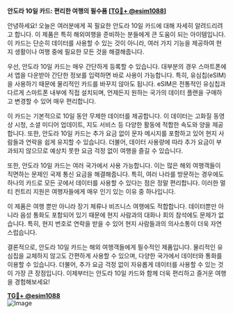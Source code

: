 **안도라 10일 카드: 편리한 여행의 필수품 [[TG💪+ @esim1088](https://t.me/s/esim1088)]**

안녕하세요! 오늘은 여러분에게 꼭 필요한 안도라 10일 카드에 대해 자세히 알려드리려고 합니다. 이 제품은 특히 해외여행을 준비하는 분들에게 큰 도움이 되는 아이템입니다. 이 카드는 단순히 데이터를 사용할 수 있는 것이 아니라, 여러 가지 기능을 제공하여 현지 생활이나 여행 중에 필요한 모든 것을 해결해줍니다.

우선, 안도라 10일 카드는 매우 간단하게 등록할 수 있습니다. 대부분의 경우 스마트폰에서 앱을 다운받아 간단한 정보를 입력하면 바로 사용이 가능합니다. 특히, 유심칩(eSIM)을 사용하기 때문에 물리적인 카드를 바꾸지 않아도 됩니다. eSIM은 전통적인 유심칩과 다르게 스마트폰 내부에 직접 설치되며, 언제든지 원하는 국가의 데이터 플랜을 구매하고 변경할 수 있어 매우 편리합니다.

이 카드는 기본적으로 10일 동안 무제한 데이터를 제공합니다. 이 데이터는 고화질 동영상 시청, 소셜 미디어 업데이트, 지도 서비스 등 다양한 활동에 적합한 속도와 양을 제공합니다. 또한, 안도라 10일 카드는 추가 요금 없이 문자 메시지를 포함하고 있어 현지 사람들과 연락을 쉽게 유지할 수 있습니다. 더불어, 데이터 사용량에 따라 추가 요금이 부과되지 않으므로 예상치 못한 요금 걱정 없이 여행을 즐길 수 있습니다.

또한, 안도라 10일 카드는 여러 국가에서 사용 가능합니다. 이는 많은 해외 여행객들이 직면하는 문제인 국제 통신 요금을 해결해줍니다. 특히, 여러 나라를 방문하는 경우에도 하나의 카드로 모든 곳에서 데이터를 사용할 수 있다는 점은 정말 편리합니다. 이러한 멀티 컨트리 지원은 여행자들에게 매우 인기 있는 이유 중 하나입니다.

이 제품은 여행 뿐만 아니라 장기 체류나 비즈니스 여행에도 적합합니다. 데이터뿐만 아니라 음성 통화도 포함되어 있기 때문에 현지 사람과의 대화나 회의 참석에도 문제가 없습니다. 특히, 현지 번호로 연락을 받을 수 있어 현지 사람들과의 의사소통이 더욱 자연스럽습니다.

결론적으로, 안도라 10일 카드는 해외 여행객들에게 필수적인 제품입니다. 물리적인 유심칩을 교체하지 않고도 간편하게 사용할 수 있으며, 다양한 국가에서 데이터와 통화를 이용할 수 있습니다. 더불어, 추가 요금 걱정 없이 자유롭게 데이터를 사용할 수 있는 것이 가장 큰 장점입니다. 이제부터는 안도라 10일 카드와 함께 더욱 편리하고 즐거운 여행을 경험해보세요!

**[TG💪+ @esim1088](https://t.me/s/esim1088)**  
![Image](https://i.postimg.cc/Y0z9fWf4/image.png)